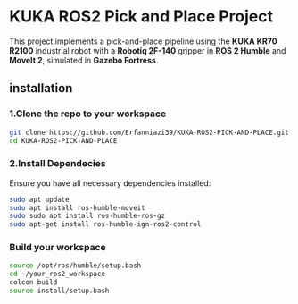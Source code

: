 # KUKA ROS2 Pick and Place Project

This project implements a pick-and-place pipeline using the **KUKA KR70 R2100** industrial robot with a **Robotiq 2F-140** gripper in **ROS 2 Humble** and **MoveIt 2**, simulated in **Gazebo Fortress**.

## installation
### 1.Clone the repo to your workspace
```bash
git clone https://github.com/Erfanniazi39/KUKA-ROS2-PICK-AND-PLACE.git
cd KUKA-ROS2-PICK-AND-PLACE
```

### 2.Install Dependecies
Ensure you have all necessary dependencies installed:

```bash
sudo apt update
sudo apt install ros-humble-moveit
sudo sudo apt install ros-humble-ros-gz
sudo apt-get install ros-humble-ign-ros2-control
```

### Build your workspace

```bash
source /opt/ros/humble/setup.bash
cd ~/your_ros2_workspace
colcon build
source install/setup.bash
```




